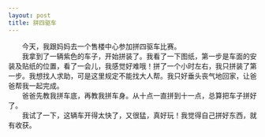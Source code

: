 ```yaml
---
layout: post
title: 拼四驱车
---
```



　　今天，我跟妈妈去一个售楼中心参加拼四驱车比赛。   
　　我拿到了一辆紫色的车子，开始拼装了。我看了一下图纸，第一步是车面的安装及贴纸的位置，看了一会儿，我感觉好难哦！拼了一个小时左右，我只拼装了第一步。我想找人求助，可是这里规定不能找大人帮。我只好垂头丧气地回家，让爸爸帮我一起完成。   
　　爸爸先教我拼车底，再教我拼车身。从十点一直拼到十一点，总算把车子拼好了。   
　　我试了一下，这辆车开得太快了，又很猛，真好玩！我觉得自己拼好东西，就有收获。   
